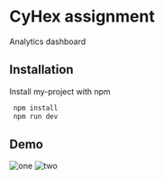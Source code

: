 
# CyHex assignment

Analytics dashboard


## Installation

Install my-project with npm

```bash
 npm install
 npm run dev
```
    
## Demo
![one](https://github.com/Shrived00/cyHex/assets/104935260/86fb8ed1-ce74-4ff8-8c38-9a6d56e41edf)
![two](https://github.com/Shrived00/cyHex/assets/104935260/32a8cf7a-4d5d-4610-b7f4-048c5d0939e7)
